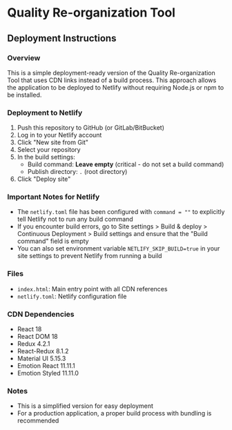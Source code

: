 # Quality Re-organization Tool

## Deployment Instructions

### Overview
This is a simple deployment-ready version of the Quality Re-organization Tool that uses CDN links instead of a build process. This approach allows the application to be deployed to Netlify without requiring Node.js or npm to be installed.

### Deployment to Netlify

1. Push this repository to GitHub (or GitLab/BitBucket)
2. Log in to your Netlify account
3. Click "New site from Git"
4. Select your repository
5. In the build settings:
   - Build command: **Leave empty** (critical - do not set a build command)
   - Publish directory: `.` (root directory)
6. Click "Deploy site"

### Important Notes for Netlify
- The `netlify.toml` file has been configured with `command = ""` to explicitly tell Netlify not to run any build command
- If you encounter build errors, go to Site settings > Build & deploy > Continuous Deployment > Build settings and ensure that the "Build command" field is empty
- You can also set environment variable `NETLIFY_SKIP_BUILD=true` in your site settings to prevent Netlify from running a build

### Files
- `index.html`: Main entry point with all CDN references
- `netlify.toml`: Netlify configuration file 

### CDN Dependencies
- React 18
- React DOM 18
- Redux 4.2.1
- React-Redux 8.1.2
- Material UI 5.15.3
- Emotion React 11.11.1
- Emotion Styled 11.11.0

### Notes
- This is a simplified version for easy deployment
- For a production application, a proper build process with bundling is recommended 